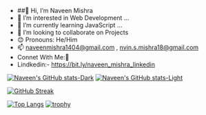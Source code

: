 - ##👋 Hi, I’m Naveen Mishra
- 👀 I’m interested in Web Development ...
- 🌱 I’m currently learning JavaScript ...
- 💞️ I’m looking to collaborate on Projects
- 😊 Pronouns: He/Him
- 📫 naveenmishra1404@gmail.com , nvin.s.mishra18@gmail.com
- Connet With Me:🤝
- Lindkedin:- https://bit.ly/naveen_mishra_linkedin
<!---
nvineng14/nvineng14 is a ✨ special ✨ repository because its `README.md` (this file) appears on your GitHub profile.
You can click the Preview link to take a look at your changes.
--->

[![Naveen's GitHub stats-Dark](https://github-readme-stats.vercel.app/api?username=mishra-naveen-dev&show_icons=true&theme=radical#gh-dark-mode-only)](https://github.com/mishra-naveen-dev/github-readme-stats#gh-dark-mode-only)
[![Naveen's GitHub stats-Light](https://github-readme-stats.vercel.app/api?username=mishra-naveen-dev&show_icons=true&theme=radical#gh-light-mode-only)](https://github.com/mishra-naveen-dev/github-readme-stats#gh-light-mode-only)

[![GitHub Streak](https://github-readme-streak-stats.herokuapp.com?user=mishra-naveen-dev&theme=radical&hide_border=true)](https://git.io/streak-stats)

[![Top Langs](https://github-readme-stats.vercel.app/api/top-langs/?username=mishra-naveen-dev&layout=pie)](https://github.com/mishra-naveen-dev/github-readme-stats)
[![trophy](https://github-profile-trophy.vercel.app/?username=mishra-naveen-dev&theme=onedark)](https://github.com/ryo-ma/github-profile-trophy)
